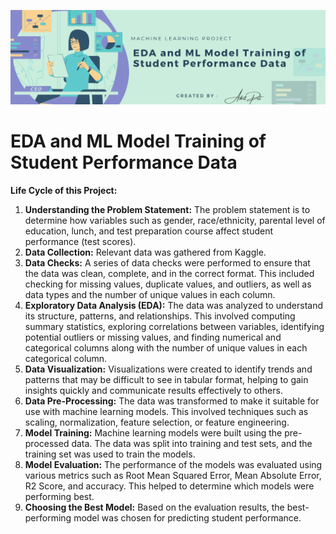 ![App Screenshot](https://github.com/AdritPal08/EDA-and-ML-Model-Training-of-Student-Performance-Data/blob/main/Cover%20Image.png)


# EDA and ML Model Training of Student Performance Data

**Life Cycle of this Project:**

1. **Understanding the Problem Statement:** The problem statement is to determine how variables such as gender, race/ethnicity, parental level of education, lunch, and test preparation course affect student performance (test scores).
2. **Data Collection:** Relevant data was gathered from Kaggle.
3. **Data Checks:** A series of data checks were performed to ensure that the data was clean, complete, and in the correct format. This included checking for missing values, duplicate values, and outliers, as well as data types and the number of unique values in each column.
4. **Exploratory Data Analysis (EDA):** The data was analyzed to understand its structure, patterns, and relationships. This involved computing summary statistics, exploring correlations between variables, identifying potential outliers or missing values, and finding numerical and categorical columns along with the number of unique values in each categorical column.
5. **Data Visualization:** Visualizations were created to identify trends and patterns that may be difficult to see in tabular format, helping to gain insights quickly and communicate results effectively to others.
6. **Data Pre-Processing:** The data was transformed to make it suitable for use with machine learning models. This involved techniques such as scaling, normalization, feature selection, or feature engineering.
7. **Model Training:** Machine learning models were built using the pre-processed data. The data was split into training and test sets, and the training set was used to train the models.
8. **Model Evaluation:** The performance of the models was evaluated using various metrics such as Root Mean Squared Error, Mean Absolute Error, R2 Score, and accuracy. This helped to determine which models were performing best.
9. **Choosing the Best Model:** Based on the evaluation results, the best-performing model was chosen for predicting student performance.
